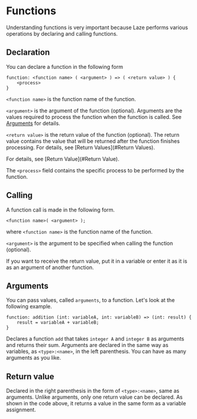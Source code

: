 # Functions

Understanding functions is very important because Laze performs various operations by declaring and calling functions.	

## Declaration

You can declare a function in the following form

```
function: <function name> ( <argument> ) => ( <return value> ) {
	<process>
}
```

`<function name>` is the function name of the function.

`<argument>` is the argument of the function (optional). Arguments are the values required to process the function when the function is called. See [Arguments](#Arguments) for details.

`<return value>` is the return value of the function (optional). The return value contains the value that will be returned after the function finishes processing. For details, see [Return Values](#Return Values).

For details, see [Return Value](#Return Value).

The `<process>` field contains the specific process to be performed by the function.

## Calling

A function call is made in the following form.

```
<function name>( <argument> );
```

where `<function name>` is the function name of the function.

`<argument>` is the argument to be specified when calling the function (optional).

If you want to receive the return value, put it in a variable or enter it as it is as an argument of another function.

## Arguments

You can pass values, called `arguments`, to a function. Let's look at the following example.

```
function: addition (int: variableA, int: variableB) => (int: result) {
	result = variableA + variableB;
}
```

Declares a function `add` that takes `integer A` and `integer B` as arguments and returns their sum. Arguments are declared in the same way as variables, as `<type>:<name>`, in the left parenthesis. You can have as many arguments as you like.

## Return value

Declared in the right parenthesis in the form of `<type>:<name>`, same as arguments. Unlike arguments, only one return value can be declared. As shown in the code above, it returns a value in the same form as a variable assignment.